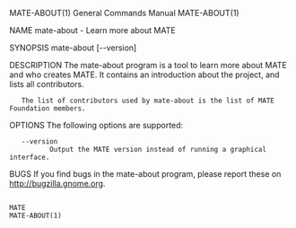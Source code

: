 MATE-ABOUT(1)                                                                           General Commands Manual                                                                          MATE-ABOUT(1)

NAME
       mate-about - Learn more about MATE

SYNOPSIS
       mate-about [--version]

DESCRIPTION
       The mate-about program is a tool to learn more about MATE and who creates MATE. It contains an introduction about the project, and lists all contributors.

       The list of contributors used by mate-about is the list of MATE Foundation members.

OPTIONS
       The following options are supported:

       --version
              Output the MATE version instead of running a graphical interface.

BUGS
       If you find bugs in the mate-about program, please report these on http://bugzilla.gnome.org.

                                                                                                 MATE                                                                                    MATE-ABOUT(1)
